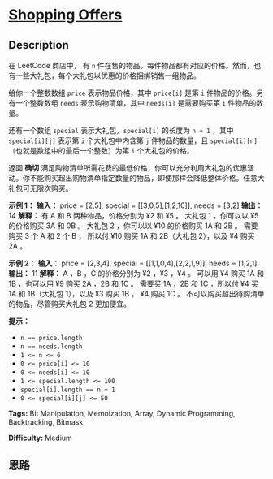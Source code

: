 # [Shopping Offers][title]

## Description

在 LeetCode 商店中， 有 `n` 件在售的物品。每件物品都有对应的价格。然而，也有一些大礼包，每个大礼包以优惠的价格捆绑销售一组物品。

给你一个整数数组 `price` 表示物品价格，其中 `price[i]` 是第 `i` 件物品的价格。另有一个整数数组 `needs` 表示购物清单，其中
`needs[i]` 是需要购买第 `i` 件物品的数量。

还有一个数组 `special` 表示大礼包，`special[i]` 的长度为 `n + 1` ，其中 `special[i][j]` 表示第 `i`
个大礼包中内含第 `j` 件物品的数量，且 `special[i][n]` （也就是数组中的最后一个整数）为第 `i` 个大礼包的价格。

返回 **确切**
满足购物清单所需花费的最低价格，你可以充分利用大礼包的优惠活动。你不能购买超出购物清单指定数量的物品，即使那样会降低整体价格。任意大礼包可无限次购买。

**示例 1：**
            **输入：** price = [2,5], special = [[3,0,5],[1,2,10]], needs = [3,2]    **输出：** 14    **解释：** 有 A 和 B 两种物品，价格分别为 ¥2 和 ¥5 。     大礼包 1 ，你可以以 ¥5 的价格购买 3A 和 0B 。     大礼包 2 ，你可以以 ¥10 的价格购买 1A 和 2B 。     需要购买 3 个 A 和 2 个 B ， 所以付 ¥10 购买 1A 和 2B（大礼包 2），以及 ¥4 购买 2A 。

**示例 2：**
            **输入：** price = [2,3,4], special = [[1,1,0,4],[2,2,1,9]], needs = [1,2,1]    **输出：** 11    **解释：** A ，B ，C 的价格分别为 ¥2 ，¥3 ，¥4 。    可以用 ¥4 购买 1A 和 1B ，也可以用 ¥9 购买 2A ，2B 和 1C 。     需要买 1A ，2B 和 1C ，所以付 ¥4 买 1A 和 1B（大礼包 1），以及 ¥3 购买 1B ， ¥4 购买 1C 。     不可以购买超出待购清单的物品，尽管购买大礼包 2 更加便宜。

**提示：**

  * `n == price.length`
  * `n == needs.length`
  * `1 <= n <= 6`
  * `0 <= price[i] <= 10`
  * `0 <= needs[i] <= 10`
  * `1 <= special.length <= 100`
  * `special[i].length == n + 1`
  * `0 <= special[i][j] <= 50`


**Tags:** Bit Manipulation, Memoization, Array, Dynamic Programming, Backtracking, Bitmask

**Difficulty:** Medium

## 思路

[title]: https://leetcode-cn.com/problems/shopping-offers
